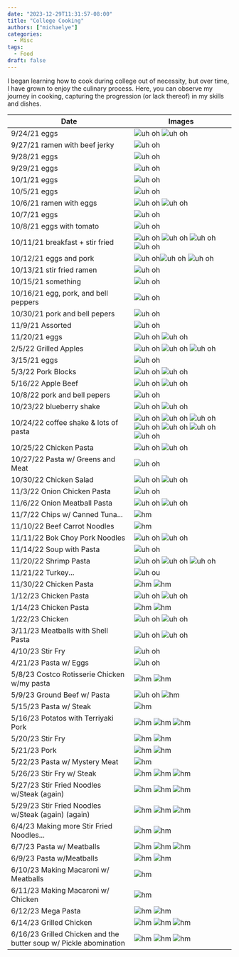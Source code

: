 ```yaml
---
date: "2023-12-29T11:31:57-08:00"
title: "College Cooking"
authors: ["michaelye"]
categories:
  - Misc
tags:
  - Food
draft: false
---
```

I began learning how to cook during college out of necessity, but over time, I have grown to enjoy the culinary process. Here, you can observe my journey in cooking, capturing the progression (or lack thereof) in my skills and dishes.

| Date | Images |
| ------- | ------ |
| 9/24/21  eggs  | ![uh oh](/images/cooking_photos/IMG_3316.JPG) ![uh oh](/images/cooking_photos/IMG_3317.JPG) |
| 9/27/21 ramen with beef jerky  | ![uh oh](/images/cooking_photos/IMG_3394.JPG) |
| 9/28/21 eggs    | ![uh oh](/images/cooking_photos/92821.JPG) |
| 9/29/21 eggs    | ![uh oh](/images/cooking_photos/IMG_3403.JPG) |
| 10/1/21 eggs    | ![uh oh](/images/cooking_photos/IMG_3424.JPG) |
| 10/5/21 eggs    | ![uh oh](/images/cooking_photos/IMG_3460.JPG) |
| 10/6/21 ramen with eggs   | ![uh oh](/images/cooking_photos/IMG_3467.JPG) ![uh oh](/images/cooking_photos/IMG_3468.JPG) |
| 10/7/21 eggs    | ![uh oh](/images/cooking_photos/IMG_3479.JPG) |
| 10/8/21 eggs with tomato   | ![uh oh](/images/cooking_photos/IMG_3483.JPG) |
| 10/11/21 breakfast + stir fried  | ![uh oh](/images/cooking_photos/101121-0.JPG) ![uh oh](/images/cooking_photos/IMG_3497.JPG) ![uh oh](/images/cooking_photos/IMG_3501.JPG) ![uh oh](/images/cooking_photos/101121-1.JPG) |
| 10/12/21 eggs and pork  | ![uh oh](/images/cooking_photos/IMG_3508.JPG)![uh oh](/images/cooking_photos/IMG_3520.JPG)  ![uh oh](/images/cooking_photos/101221.JPG) |
| 10/13/21 stir fried ramen  | ![uh oh](/images/cooking_photos/IMG_3530.JPG) |
| 10/15/21 something  | ![uh oh](/images/cooking_photos/101521.JPG) |
| 10/16/21 egg, pork, and bell peppers  | ![uh oh](/images/cooking_photos/IMG_3553.JPG) |
| 10/30/21 pork and bell pepers  | ![uh oh](/images/cooking_photos/IMG_3646.JPG) |
| 11/9/21 Assorted  | ![uh oh](/images/cooking_photos/IMG_3713.JPG) |
| 11/20/21 eggs  | ![uh oh](/images/cooking_photos/IMG_3789.JPG) ![uh oh](/images/cooking_photos/IMG_3790.JPG) |
| 2/5/22 Grilled Apples  | ![uh oh](/images/cooking_photos/IMG_4163.JPG) ![uh oh](/images/cooking_photos/IMG_4164.JPG) ![uh oh](/images/cooking_photos/IMG_4165.JPG) |
| 3/15/21 eggs  | ![uh oh](/images/cooking_photos/IMG_4324.JPG) |
| 5/3/22 Pork Blocks  | ![uh oh](/images/cooking_photos/IMG_4573.JPG) ![uh oh](/images/cooking_photos/05322.JPG) |
| 5/16/22 Apple Beef  | ![uh oh](/images/cooking_photos/IMG_4614.JPG) ![uh oh](/images/cooking_photos/051622.JPG) |
| 10/8/22 pork and bell pepers  | ![uh oh](/images/cooking_photos/IMG_4946.JPG) |
| 10/23/22 blueberry shake | ![uh oh](/images/cooking_photos/IMG_4964.JPG)  ![uh oh](/images/cooking_photos/102322.JPG) |
| 10/24/22 coffee shake & lots of pasta | ![uh oh](/images/cooking_photos/IMG_4971.JPG) ![uh oh](/images/cooking_photos/IMG_4972.JPG) ![uh oh](/images/cooking_photos/IMG_4973.JPG) ![uh oh](/images/cooking_photos/102422-1.JPG) ![uh oh](/images/cooking_photos/102422-2.JPG) ![uh oh](/images/cooking_photos/102422-3.JPG) ![uh oh](/images/cooking_photos/102422-4.JPG) |
| 10/25/22 Chicken Pasta  | ![uh oh](/images/cooking_photos/102522-1.JPG) ![uh oh](/images/cooking_photos/102522-2.JPG) |
| 10/27/22 Pasta w/ Greens and Meat  | ![uh oh](/images/cooking_photos/IMG_4981.JPG) |
| 10/30/22 Chicken Salad | ![uh oh](/images/cooking_photos/IMG_4992.JPG) ![uh oh](/images/cooking_photos/IMG_4993.JPG) |
| 11/3/22 Onion Chicken Pasta  | ![uh oh](/images/cooking_photos/IMG_5005.JPG) |
| 11/6/22 Onion Meatball Pasta  | ![uh oh](/images/cooking_photos/IMG_5012.JPG) ![uh oh](/images/cooking_photos/IMG_5013.JPG) |
| 11/7/22 Chips w/ Canned Tuna... | ![hm](/images/cooking_photos/Chips_Tuna.JPG) |
| 11/10/22 Beef Carrot Noodles  | ![hm](/images/cooking_photos/Beef_carrots_pasta.JPG) |
| 11/11/22 Bok Choy Pork Noodles  | ![uh oh](/images/cooking_photos/IMG_5083.JPG) ![uh oh](/images/cooking_photos/IMG_5084.JPG) |
| 11/14/22 Soup with Pasta  | ![uh oh](/images/cooking_photos/IMG_5100.JPG) |
| 11/20/22 Shrimp Pasta  | ![uh oh](/images/cooking_photos/IMG_5200.JPG) ![uh oh](/images/cooking_photos/IMG_5201.JPG) ![uh oh](/images/cooking_photos/IMG_5202.JPG) |
| 11/21/22 Turkey...  | ![uh ou](/images/cooking_photos/IMG_5204.JPG) |
| 11/30/22 Chicken Pasta  | ![hm](/images/cooking_photos/Pasta_Chicken.JPG) ![hm](/images/cooking_photos/Chicken_pasta2.JPG) |
| 1/12/23 Chicken Pasta  | ![uh oh](/images/cooking_photos/IMG_5384.JPG) ![uh oh](/images/cooking_photos/IMG_5385.JPG) |
| 1/14/23 Chicken Pasta | ![hm](/images/cooking_photos/1-14-23.JPG) ![hm](/images/cooking_photos/Chicken_pasta3.JPG) |
| 1/22/23 Chicken  | ![uh oh](/images/cooking_photos/IMG_5415.JPG) ![uh oh](/images/cooking_photos/IMG_5417.JPG) |
| 3/11/23 Meatballs with Shell Pasta  | ![uh oh](/images/cooking_photos/IMG_5628.JPG) ![uh oh](/images/cooking_photos/IMG_5629.JPG) |
| 4/10/23 Stir Fry  | ![uh oh](/images/cooking_photos/IMG_5926.JPG) |
| 4/21/23 Pasta w/ Eggs  | ![uh oh](/images/cooking_photos/IMG_5984.JPG) |
| 5/8/23 Costco Rotisserie Chicken w/my pasta  | ![hm](/images/cooking_photos/WHOLECHICKEN.JPG) ![hm](/images/cooking_photos/RotisserieChicken.JPG) |
| 5/9/23 Ground Beef w/ Pasta  | ![uh oh](/images/cooking_photos/IMG_6205.JPG) ![hm](/images/cooking_photos/IMG_6206.JPG) |
| 5/15/23 Pasta w/ Steak  | ![hm](/images/cooking_photos/Steak_pasta2.JPG) |
| 5/16/23 Potatos with Terriyaki Pork  | ![hm](/images/cooking_photos/IMG_6352.JPG) ![hm](/images/cooking_photos/IMG_6353.JPG) ![hm](/images/cooking_photos/Potato_pork.JPG) |
| 5/20/23 Stir Fry  | ![hm](/images/cooking_photos/IMG_6407.JPG) ![hm](/images/cooking_photos/IMG_6408.JPG) |
| 5/21/23 Pork  | ![hm](/images/cooking_photos/IMG_6422.JPG) ![hm](/images/cooking_photos/Pork_pasta.JPG) |
| 5/22/23  Pasta w/ Mystery Meat | ![hm](/images/cooking_photos/IMG_6446.JPG) |
| 5/26/23  Stir Fry w/ Steak | ![hm](/images/cooking_photos/IMG_6501.JPG) ![hm ](/images/cooking_photos/IMG_6502.JPG) ![hm](/images/cooking_photos/Medium_steak.JPG)|
| 5/27/23  Stir Fried Noodles w/Steak (again) | ![hm](/images/cooking_photos/IMG_6512.JPG) ![hm](/images/cooking_photos/Steak_noodles.JPG) ![hm](/images/cooking_photos/Steak_Noodles_Closeup.JPG) |
| 5/29/23  Stir Fried Noodles w/Steak (again) (again) | ![hm](/images/cooking_photos/IMG_6529.JPG) ![hm](/images/cooking_photos/IMG_6530.JPG) ![hm](/images/cooking_photos/IMG_6535.JPG) |
| 6/4/23  Making more Stir Fried Noodles... | ![hm](/images/cooking_photos/IMG_6629.JPG) ![hm](/images/cooking_photos/Avocado_Ramen.JPG) |
| 6/7/23  Pasta w/ Meatballs | ![hm](/images/cooking_photos/IMG_6668.JPG) ![hm](/images/cooking_photos/IMG_6669.JPG) ![hm](/images/cooking_photos/IMG_6670.JPG) |
| 6/9/23  Pasta w/Meatballs | ![hm](/images/cooking_photos/IMG_6693.JPG) ![hm](/images/cooking_photos/IMG_6694.JPG) |
| 6/10/23  Making Macaroni w/ Meatballs | ![hm](/images/cooking_photos/IMG_6700.JPG) |
| 6/11/23  Making Macaroni w/ Chicken | ![hm](/images/cooking_photos/IMG_6708.JPG) |
| 6/12/23  Mega Pasta | ![hm](/images/cooking_photos/Mega_pasta.JPG) ![hm](/images/cooking_photos/mucho_pasta.JPG) |
| 6/14/23  Grilled Chicken | ![hm](/images/cooking_photos/IMG_6744.JPG) ![hm](/images/cooking_photos/IMG_6746.JPG) ![hm](/images/cooking_photos/Chicken_pasta.JPG) |
| 6/16/23  Grilled Chicken and the butter soup w/ Pickle abomination | ![hm](/images/cooking_photos/IMG_6777.JPG) ![hm](/images/cooking_photos/IMG_6778.JPG) ![hm](/images/cooking_photos/IMG_6780.JPG) |
